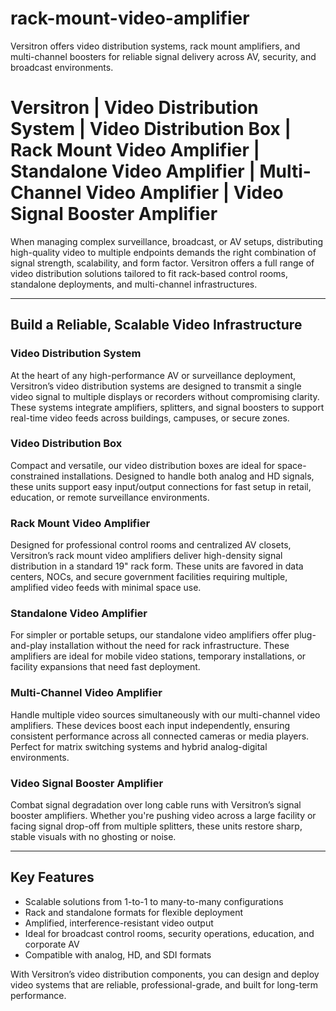 # rack-mount-video-amplifier
Versitron offers video distribution systems, rack mount amplifiers, and multi-channel boosters for reliable signal delivery across AV, security, and broadcast environments.

# Versitron | Video Distribution System | Video Distribution Box | Rack Mount Video Amplifier | Standalone Video Amplifier | Multi-Channel Video Amplifier | Video Signal Booster Amplifier

When managing complex surveillance, broadcast, or AV setups, distributing high-quality video to multiple endpoints demands the right combination of signal strength, scalability, and form factor. Versitron offers a full range of video distribution solutions tailored to fit rack-based control rooms, standalone deployments, and multi-channel infrastructures.

---

## Build a Reliable, Scalable Video Infrastructure

### Video Distribution System  
At the heart of any high-performance AV or surveillance deployment, Versitron’s video distribution systems are designed to transmit a single video signal to multiple displays or recorders without compromising clarity. These systems integrate amplifiers, splitters, and signal boosters to support real-time video feeds across buildings, campuses, or secure zones.

### Video Distribution Box  
Compact and versatile, our video distribution boxes are ideal for space-constrained installations. Designed to handle both analog and HD signals, these units support easy input/output connections for fast setup in retail, education, or remote surveillance environments.

### Rack Mount Video Amplifier  
Designed for professional control rooms and centralized AV closets, Versitron’s rack mount video amplifiers deliver high-density signal distribution in a standard 19" rack form. These units are favored in data centers, NOCs, and secure government facilities requiring multiple, amplified video feeds with minimal space use.

### Standalone Video Amplifier  
For simpler or portable setups, our standalone video amplifiers offer plug-and-play installation without the need for rack infrastructure. These amplifiers are ideal for mobile video stations, temporary installations, or facility expansions that need fast deployment.

### Multi-Channel Video Amplifier  
Handle multiple video sources simultaneously with our multi-channel video amplifiers. These devices boost each input independently, ensuring consistent performance across all connected cameras or media players. Perfect for matrix switching systems and hybrid analog-digital environments.

### Video Signal Booster Amplifier  
Combat signal degradation over long cable runs with Versitron’s signal booster amplifiers. Whether you're pushing video across a large facility or facing signal drop-off from multiple splitters, these units restore sharp, stable visuals with no ghosting or noise.

---

## Key Features

- Scalable solutions from 1-to-1 to many-to-many configurations
- Rack and standalone formats for flexible deployment
- Amplified, interference-resistant video output
- Ideal for broadcast control rooms, security operations, education, and corporate AV
- Compatible with analog, HD, and SDI formats

With Versitron’s video distribution components, you can design and deploy video systems that are reliable, professional-grade, and built for long-term performance.
